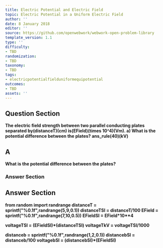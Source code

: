 ```yaml
---
title: Electric Potential and Electric Field
topic: Electric Potential in a Uniform Electric Field
author: ''
date: 8 January 2018
editor: ''
source: https://github.com/openwebwork/webwork-open-problem-library
template_version: 1.1
type: ''
difficulty:
- TBD
randomization:
- TBD
taxonomy:
- TBD
tags:
- electricpotentialfielduniformequipotential
outcomes:
- TBD
assets: ''
---
```


## Question Section 

<b>
The electric field strength between two parallel conducting plates separated by(distanceT)(cm) is(EField)(times 10^4)(Vm).
a) What is the potential difference between the plates?
ans_rule(40)(kV)

## A
What is the potential difference between the plates?
### Answer Section


## Answer Section

from random import randrange
distanceT = sprintf("%0.1f",randrange(5,9,0.1))
distanceTSI = distanceT/100
EField = sprintf("%0.1f",randrange(7,10,0.5))
EFieldSI = EField*10**4

voltageTSI = (EFieldSI)*(distanceTSI)
voltageTkV = voltageTSI/1000

distanceb = sprintf("%0.1f",randrange(1,2,0.1))
distancebSI = distanceb/100
voltagebSI = (distancebSI)*(EFieldSI)